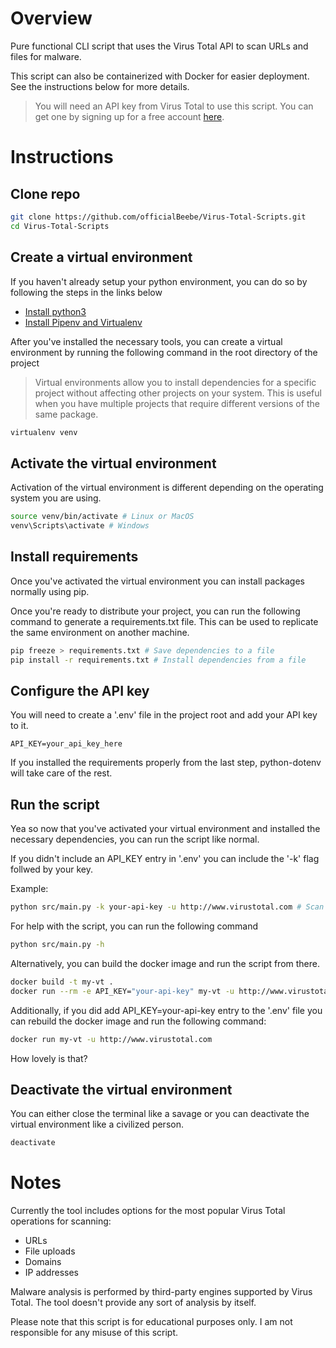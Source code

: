 # Overview

Pure functional CLI script that uses the Virus Total API to scan URLs and files for malware.

This script can also be containerized with Docker for easier deployment. See the instructions below for more details.

> You will need an API key from Virus Total to use this script. You can get one by signing up for a free
> account [here](https://www.virustotal.com/gui/join-us).

# Instructions

## Clone repo

```bash
git clone https://github.com/officialBeebe/Virus-Total-Scripts.git
cd Virus-Total-Scripts
```

## Create a virtual environment

If you haven't already setup your python environment, you can do so by following the steps in the links below

- [Install python3](https://docs.python-guide.org/starting/installation/)
- [Install Pipenv and Virtualenv](https://docs.python-guide.org/dev/virtualenvs/#virtualenvironments-ref)

After you've installed the necessary tools, you can create a virtual environment by running the following command in the
root directory of the project

> Virtual environments allow you to install dependencies for a specific project without affecting other projects on your
> system. This is useful when you have multiple projects that require different versions of the same package.

```bash
virtualenv venv
```

## Activate the virtual environment

Activation of the virtual environment is different depending on the operating system you are using.

```bash
source venv/bin/activate # Linux or MacOS
venv\Scripts\activate # Windows
```

## Install requirements

Once you've activated the virtual environment you can install packages normally using pip.

Once you're ready to distribute your project, you can run the following command to generate a requirements.txt file.
This can be used to replicate the same environment on another machine.

```bash
pip freeze > requirements.txt # Save dependencies to a file
pip install -r requirements.txt # Install dependencies from a file
```

## Configure the API key

You will need to create a '.env' file in the project root and add your API key to it.

```plaintext
API_KEY=your_api_key_here
```

If you installed the requirements properly from the last step, python-dotenv will take care of the rest.

## Run the script

Yea so now that you've activated your virtual environment and installed the necessary dependencies, you can run the
script like normal.

If you didn't include an API_KEY entry in '.env' you can include the '-k' flag follwed by your key.

Example:

```bash
python src/main.py -k your-api-key -u http://www.virustotal.com # Scan a URL and output a report
```

For help with the script, you can run the following command

```bash
python src/main.py -h
```

Alternatively, you can build the docker image and run the script from there.

```bash
docker build -t my-vt .
docker run --rm -e API_KEY="your-api-key" my-vt -u http://www.virustotal.com # -k applies normally here as mentioned above
````

Additionally, if you did add API_KEY=your-api-key entry
 to the '.env' file you can rebuild the docker image and run the following command:

```bash
docker run my-vt -u http://www.virustotal.com
```

How lovely is that?

## Deactivate the virtual environment

You can either close the terminal like a savage or you can deactivate the virtual environment like a civilized person.

```bash
deactivate
```

# Notes

Currently the tool includes options for the most popular Virus Total operations for scanning:

- URLs
- File uploads
- Domains
- IP addresses

Malware analysis is performed by third-party engines supported by Virus Total. The tool doesn't provide any sort of analysis by itself.

Please note that this script is for educational purposes only. I am not responsible for any misuse of this script.